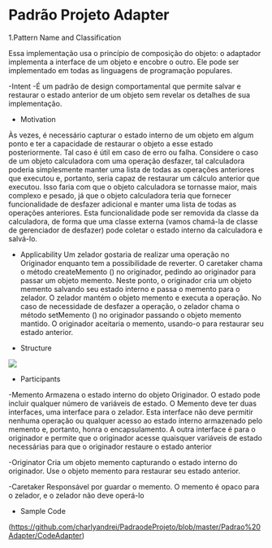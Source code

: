 # Padrão Projeto Adapter
1.Pattern Name and Classification

Essa implementação usa o princípio de composição do objeto: o adaptador implementa a interface de um objeto e encobre o outro. Ele pode ser implementado em todas as linguagens de programação populares.
 
 -Intent
  -É um padrão de design comportamental que permite salvar e restaurar o estado anterior de um objeto sem revelar os detalhes de sua implementação.
  
  - Motivation
  
   Às vezes, é necessário capturar o estado interno de um objeto em algum ponto e ter a capacidade de restaurar o objeto a esse estado posteriormente. Tal caso é útil em caso de erro ou falha. Considere o caso de um objeto calculadora com uma operação desfazer, tal calculadora poderia simplesmente manter uma lista de todas as operações anteriores que executou e, portanto, seria capaz de restaurar um cálculo anterior que executou. Isso faria com que o objeto calculadora se tornasse maior, mais complexo e pesado, já que o objeto calculadora teria que fornecer funcionalidade de desfazer adicional e manter uma lista de todas as operações anteriores. Esta funcionalidade pode ser removida da classe da calculadora, de forma que uma classe externa (vamos chamá-la de classe de gerenciador de desfazer) pode coletar o estado interno da calculadora e salvá-lo.
   
  - Applicability
    Um zelador gostaria de realizar uma operação no Originador enquanto tem a possibilidade de reverter. O caretaker chama o método createMemento () no originador, pedindo ao originador para passar um objeto memento. Neste ponto, o originador cria um objeto memento salvando seu estado interno e passa o memento para o zelador. O zelador mantém o objeto memento e executa a operação. No caso de necessidade de desfazer a operação, o zelador chama o método setMemento () no originador passando o objeto memento mantido. O originador aceitaria o memento, usando-o para restaurar seu estado anterior.
  
  - Structure 
  
  ![](https://www.oodesign.com/images/design_patterns/structural/memento-design-pattern-implementation-uml-class-diagram.png)
  
  - Participants
  
   -Memento Armazena o estado interno do objeto Originador. O estado pode incluir qualquer número de variáveis ​​de estado.
O Memento deve ter duas interfaces, uma interface para o zelador. Esta interface não deve permitir nenhuma operação ou qualquer acesso ao estado interno armazenado pelo memento e, portanto, honra o encapsulamento. A outra interface é para o originador e permite que o originador acesse quaisquer variáveis ​​de estado necessárias para que o originador restaure o estado anterior
   
   -Originator Cria um objeto memento capturando o estado interno do originador.
Use o objeto memento para restaurar seu estado anterior.
   
   -Caretaker Responsável por guardar o memento.
O memento é opaco para o zelador, e o zelador não deve operá-lo
   
  - Sample Code 
  
  (https://github.com/charlyandrei/PadraodeProjeto/blob/master/Padrao%20Adapter/CodeAdapter)
